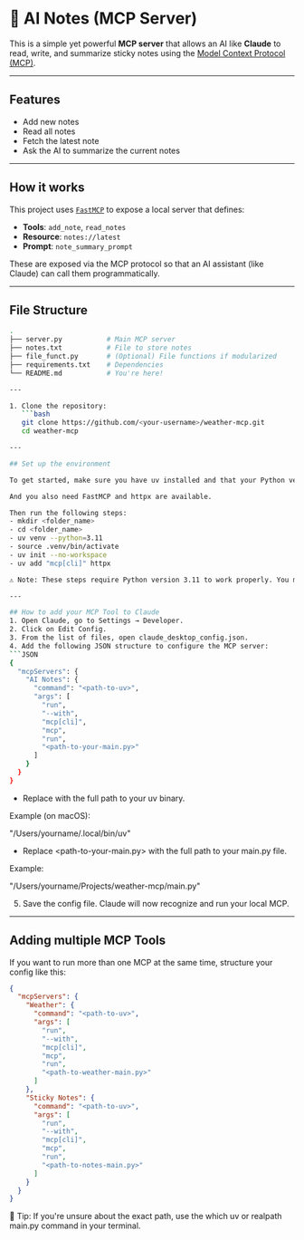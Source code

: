 # 📝 AI Notes (MCP Server)

This is a simple yet powerful **MCP server** that allows an AI like **Claude** to read, write, and summarize sticky notes using the [Model Context Protocol (MCP)](https://github.com/modelcontextprotocol).

---

## Features

- Add new notes
- Read all notes
- Fetch the latest note
- Ask the AI to summarize the current notes

---

## How it works

This project uses [`FastMCP`](https://pypi.org/project/fastmcp/) to expose a local server that defines:

- **Tools**: `add_note`, `read_notes`
- **Resource**: `notes://latest`
- **Prompt**: `note_summary_prompt`

These are exposed via the MCP protocol so that an AI assistant (like Claude) can call them programmatically.

---

## File Structure

```bash
.
├── server.py           # Main MCP server
├── notes.txt           # File to store notes
├── file_funct.py       # (Optional) File functions if modularized
├── requirements.txt    # Dependencies
└── README.md           # You're here!

---

1. Clone the repository:
   ```bash
   git clone https://github.com/<your-username>/weather-mcp.git
   cd weather-mcp

---

## Set up the environment

To get started, make sure you have uv installed and that your Python version is 3.11.

And you also need FastMCP and httpx are available.

Then run the following steps:
- mkdir <folder_name>
- cd <folder_name>
- uv venv --python=3.11
- source .venv/bin/activate
- uv init --no-workspace
- uv add "mcp[cli]" httpx

⚠️ Note: These steps require Python version 3.11 to work properly. You may need to install it manually if your system uses a different version.

---

## How to add your MCP Tool to Claude
1. Open Claude, go to Settings → Developer.
2. Click on Edit Config.
3. From the list of files, open claude_desktop_config.json.
4. Add the following JSON structure to configure the MCP server:
```JSON
{
  "mcpServers": {
    "AI Notes": {
      "command": "<path-to-uv>",
      "args": [
        "run",
        "--with",
        "mcp[cli]",
        "mcp",
        "run",
        "<path-to-your-main.py>"
      ]
    }
  }
}
```

- Replace <path-to-uv> with the full path to your uv binary.

Example (on macOS):

"/Users/yourname/.local/bin/uv"

- Replace <path-to-your-main.py> with the full path to your main.py file.

Example:

"/Users/yourname/Projects/weather-mcp/main.py"

5. Save the config file. Claude will now recognize and run your local MCP.

---

## Adding multiple MCP Tools
If you want to run more than one MCP at the same time, structure your config like this:

```JSON
{
  "mcpServers": {
    "Weather": {
      "command": "<path-to-uv>",
      "args": [
        "run",
        "--with",
        "mcp[cli]",
        "mcp",
        "run",
        "<path-to-weather-main.py>"
      ]
    },
    "Sticky Notes": {
      "command": "<path-to-uv>",
      "args": [
        "run",
        "--with",
        "mcp[cli]",
        "mcp",
        "run",
        "<path-to-notes-main.py>"
      ]
    }
  }
}
```

📌 Tip: If you're unsure about the exact path, use the which uv or realpath main.py command in your terminal.